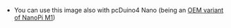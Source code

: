- You can use this image also with pcDuino4 Nano (being an [OEM variant of NanoPi M1](http://www.cnx-software.com/2016/09/13/20-pcduino4-nano-is-yet-another-allwinner-h3-development-board-sort-of/))
